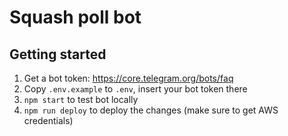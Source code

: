 # Squash poll bot

## Getting started

1. Get a bot token: https://core.telegram.org/bots/faq
1. Copy `.env.example` to `.env`, insert your bot token there
1. `npm start` to test bot locally
1. `npm run deploy` to deploy the changes (make sure to get AWS credentials)
